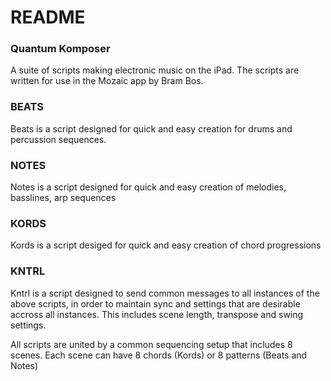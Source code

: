 # README

### Quantum Komposer

A suite of scripts making electronic music on the iPad. The scripts are written for use in the Mozaic app by Bram Bos.

### BEATS

Beats is a script designed for quick and easy creation for drums and percussion sequences.

### NOTES

Notes is a script designed for quick and easy creation of melodies, basslines, arp sequences

### KORDS

Kords is a script desiged for quick and easy creation of chord progressions

### KNTRL

Kntrl is a script designed to send common messages to all instances of the above scripts, in order to maintain sync and settings that are desirable accross all instances. This includes scene length, transpose and swing settings.

All scripts are united by a common sequencing setup that includes 8 scenes. Each scene can have 8 chords (Kords) or 8 patterns (Beats and Notes)